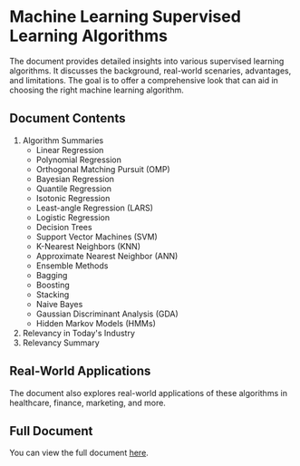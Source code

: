 # Machine Learning Supervised Learning Algorithms

The document provides detailed insights into various supervised learning algorithms. It discusses the background, real-world scenaries, advantages, and limitations. The goal is to offer a comprehensive look that can aid in choosing the right machine learning algorithm.

## Document Contents

1. Algorithm Summaries
    - Linear Regression
    - Polynomial Regression
    - Orthogonal Matching Pursuit (OMP)
    - Bayesian Regression
    - Quantile Regression
    - Isotonic Regression
    - Least-angle Regression (LARS)
    - Logistic Regression
    - Decision Trees
    - Support Vector Machines (SVM)
    - K-Nearest Neighbors (KNN)
    - Approximate Nearest Neighbor (ANN)
    - Ensemble Methods
    - Bagging
    - Boosting
    - Stacking
    - Naive Bayes
    - Gaussian Discriminant Analysis (GDA)
    - Hidden Markov Models (HMMs)
2. Relevancy in Today's Industry
3. Relevancy Summary

## Real-World Applications

The document also explores real-world applications of these algorithms in healthcare, finance, marketing, and more.

## Full Document

You can view the full document [here](./Supervised_Learning_Algorithms.pdf).
